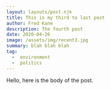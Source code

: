 ```yaml
---
layout: layouts/post.njk
title: This is my third to last post
author: Fred Kane
description: The fourth post
date: 2020-04-26
image: /assets/img/recent3.jpg
summary: blah blah blah
tag:
  -  environment
  -  politics
---
```

Hello, here is the body of the post.